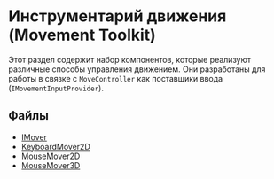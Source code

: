 # Инструментарий движения (Movement Toolkit)

Этот раздел содержит набор компонентов, которые реализуют различные способы управления движением. Они разработаны для работы в связке с `MoveController` как поставщики ввода (`IMovementInputProvider`).

## Файлы

- [IMover](./IMover.md)
- [KeyboardMover2D](./KeyboardMover2D.md)
- [MouseMover2D](./MouseMover2D.md)
- [MouseMover3D](./MouseMover3D.md)
